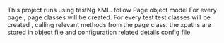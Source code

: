 This project runs using testNg XML. 
follow Page object model
For every page , page classes will be created. 
For every test test classes will be created , calling relevant methods from the page class.
the xpaths are stored in object file and configuration related details config file.
